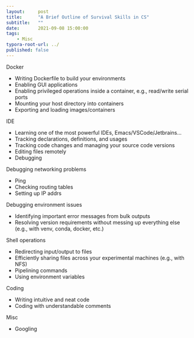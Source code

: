 ```yaml
---
layout:     post
title:      "A Brief Outline of Survival Skills in CS"
subtitle:   ""
date:       2021-09-08 15:00:00
tags:
    - Misc
typora-root-url: ../
published: false
---
```


Docker

* Writing Dockerfile to build your environments
* Enabling GUI applications
* Enabling privileged operations inside a container, e.g., read/write serial ports
* Mounting your host directory into containers
* Exporting and loading images/containers

IDE

* Learning one of the most powerful IDEs, Emacs/VSCode/Jetbrains...
* Tracking declarations, definitions, and usages
* Tracking code changes and managing your source code versions
* Editing files remotely
* Debugging

Debugging networking problems

* Ping
* Checking routing tables
* Setting up IP addrs

Debugging environment issues

* Identifying important error messages from bulk outputs
* Resolving version requirements without messing up everything else (e.g., with venv, conda, docker, etc.)

Shell operations

* Redirecting input/output to files
* Efficiently sharing files across your experimental machines (e.g., with NFS)
* Pipelining commands
* Using environment variables

Coding

* Writing intuitive and neat code
* Coding with understandable comments

Misc

* Googling
